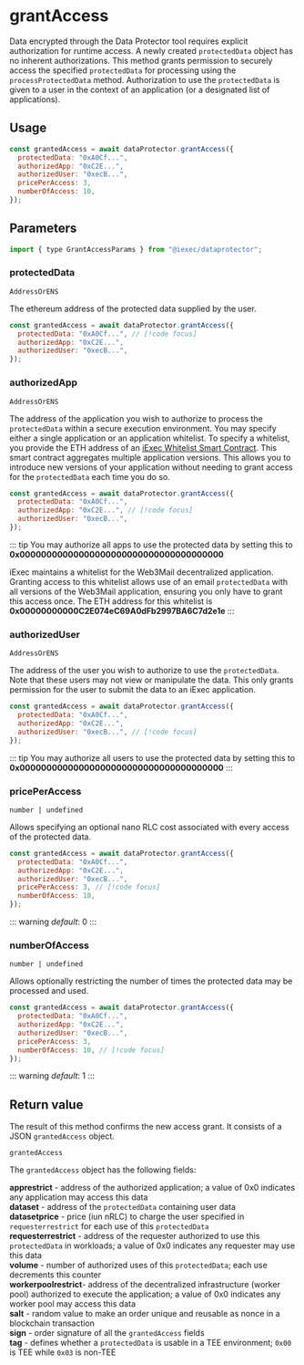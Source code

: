 # grantAccess

Data encrypted through the Data Protector tool requires explicit authorization for runtime access. A newly created `protectedData` object has no inherent authorizations. This method grants permission to securely access the specified `protectedData` for processing using the `processProtectedData` method. Authorization to use the `protectedData` is given to a user in the context of an application (or a designated list of applications).

## Usage

```js
const grantedAccess = await dataProtector.grantAccess({
  protectedData: "0xA0Cf...",
  authorizedApp: "0xC2E...",
  authorizedUser: "0xecB...",
  pricePerAccess: 3,
  numberOfAccess: 10,
});
```

## Parameters

```js
import { type GrantAccessParams } from "@iexec/dataprotector";
```

### protectedData

`AddressOrENS`

The ethereum address of the protected data supplied by the user.

```js
const grantedAccess = await dataProtector.grantAccess({
  protectedData: "0xA0Cf...", // [!code focus]
  authorizedApp: "0xC2E...",
  authorizedUser: "0xecB...",
});
```

### authorizedApp

`AddressOrENS`

The address of the application you wish to authorize to process the `protectedData` within a secure execution environment. You may specify either a single application or an application whitelist. To specify a whitelist, you provide the ETH address of an [iExec Whitelist Smart Contract](https://github.com/iExecBlockchainComputing/whitelist-smart-contract/tree/main). This smart contract aggregates multiple application versions. This allows you to introduce new versions of your application without needing to grant access for the `protectedData` each time you do so.

```js
const grantedAccess = await dataProtector.grantAccess({
  protectedData: "0xA0Cf...",
  authorizedApp: "0xC2E...", // [!code focus]
  authorizedUser: "0xecB...",
});
```

::: tip
You may authorize all apps to use the protected data by setting this to **0x00000000000000000000000000000000000000**

iExec maintains a whitelist for the Web3Mail decentralized application. Granting access to this whitelist allows use of an email `protectedData` with all versions of the Web3Mail application, ensuring you only have to grant this access once. The ETH address for this whitelist is **0x00000000000C2E074eC69A0dFb2997BA6C7d2e1e**
:::

### authorizedUser

`AddressOrENS`

The address of the user you wish to authorize to use the `protectedData`. Note that these users may not view or manipulate the data. This only grants permission for the user to submit the data to an iExec application.

```js
const grantedAccess = await dataProtector.grantAccess({
  protectedData: "0xA0Cf...",
  authorizedApp: "0xC2E...",
  authorizedUser: "0xecB...", // [!code focus]
});
```

::: tip
You may authorize all users to use the protected data by setting this to **0x00000000000000000000000000000000000000**
:::

### pricePerAccess

`number | undefined`

Allows specifying an optional nano RLC cost associated with every access of the protected data.

```js
const grantedAccess = await dataProtector.grantAccess({
  protectedData: "0xA0Cf...",
  authorizedApp: "0xC2E...",
  authorizedUser: "0xecB...",
  pricePerAccess: 3, // [!code focus]
  numberOfAccess: 10,
});
```

::: warning
_default_: 0
:::

### numberOfAccess

`number | undefined`

Allows optionally restricting the number of times the protected data may be processed and used.

```js
const grantedAccess = await dataProtector.grantAccess({
  protectedData: "0xA0Cf...",
  authorizedApp: "0xC2E...",
  authorizedUser: "0xecB...",
  pricePerAccess: 3,
  numberOfAccess: 10, // [!code focus]
});
```

::: warning
_default_: 1
:::

## Return value

The result of this method confirms the new access grant. It consists of a JSON `grantedAccess` object.

`grantedAccess`

The `grantedAccess` object has the following fields:

**apprestrict** - address of the authorized application; a value of 0x0 indicates any application may access this data  
**dataset** - address of the `protectedData` containing user data  
**datasetprice** - price (iun nRLC) to charge the user specified in `requesterrestrict` for each use of this `protectedData`  
**requesterrestrict** - address of the requester authorized to use this `protectedData` in workloads; a value of 0x0 indicates any requester may use this data  
**volume** - number of authorized uses of this `protectedData`; each use decrements this counter  
**workerpoolrestrict**- address of the decentralized infrastructure (worker pool) authorized to execute the application; a value of 0x0 indicates any worker pool may access this data  
**salt** - random value to make an order unique and reusable as nonce in a blockchain transaction  
**sign** - order signature of all the `grantedAccess` fields  
**tag** - defines whether a `protectedData` is usable in a TEE environment; `0x00` is TEE while `0x03` is non-TEE
